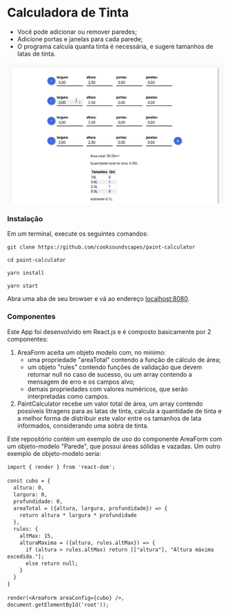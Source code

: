 # Calculadora de Tinta

- Você pode adicionar ou remover paredes;
- Adicione portas e janelas para cada parede;
- O programa calcula quanta tinta é necessária, e sugere tamanhos de latas de tinta.

![animated gif](paint_calculator.gif)

### Instalação

Em um terminal, execute os seguintes comandos: 
```
git clone https://github.com/cooksoundscapes/paint-calculator
```
```
cd paint-calculator
```
```
yarn install
```
```
yarn start
```

Abra uma aba de seu browser e vá ao endereço [localhost:8080](http://localhost:8080).

### Componentes

Este App foi desenvolvido em React.js e é composto basicamente por 2 componentes:  
 1) AreaForm aceita um objeto modelo com, no mínimo:
    * uma propriedade "areaTotal" contendo a função de cálculo de área;
    * um objeto "rules" contendo funções de validação que devem retornar null no caso de sucesso, ou um array contendo a mensagem de erro e os campos alvo;
    * demais propriedades com valores numéricos, que serão interpretadas como campos.
 2) PaintCalculator recebe um valor total de área, um array contendo possíveis litragens para as latas de tinta, calcula a quantidade de tinta e a melhor forma de distribuir este valor entre os tamanhos de lata informados, considerando uma sobra de tinta.  

Este repositório contém um exemplo de uso do componente AreaForm com um objeto-modelo "Parede", que possui áreas sólidas e vazadas. Um outro exemplo de objeto-modelo seria:
```
import { render } from 'react-dom';

const cubo = {
  altura: 0,
  largura: 0,
  profundidade: 0,
  areaTotal = ({altura, largura, profundidade}) => { 
    return altura * largura * profundidade
  },
  rules: {
    altMax: 15,
    alturaMaxima = ({altura, rules.altMax}) => {
      if (altura > rules.altMax) return [["altura"], "Altura máxima excedida."];
      else return null;
    }
  }
}

render(<AreaForm areaConfig={cubo} />, document.getElementById('root'));
```



